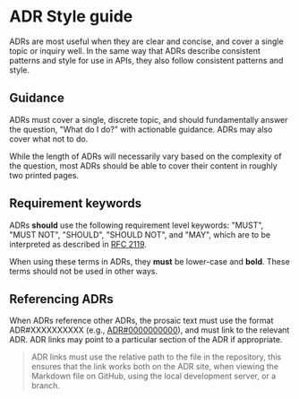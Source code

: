 # ADR Style guide

ADRs are most useful when they are clear and concise, and cover a single topic
or inquiry well. In the same way that ADRs describe consistent patterns and
style for use in APIs, they also follow consistent patterns and style.

## Guidance

ADRs must cover a single, discrete topic, and should fundamentally answer the
question, "What do I do?" with actionable guidance. ADRs may also cover what not
to do.

While the length of ADRs will necessarily vary based on the complexity of the
question, most ADRs should be able to cover their content in roughly two
printed pages.

## Requirement keywords

ADRs **should** use the following requirement level keywords: "MUST", "MUST NOT",
"SHOULD", "SHOULD NOT", and "MAY", which are to be interpreted as described in
[RFC 2119](https://www.ietf.org/rfc/rfc2119.txt).

When using these terms in ADRs, they **must** be lower-case and **bold**. These
terms should not be used in other ways.

## Referencing ADRs

When ADRs reference other ADRs, the prosaic text must use the format
ADR#XXXXXXXXXX (e.g., [ADR#0000000000](../0000000000/README.md)), and must
link to the relevant ADR. ADR links may point to a particular section of the
ADR if appropriate.

> ADR links must use the relative path to the file in the repository, this
> ensures that the link works both on the ADR site, when viewing the Markdown
> file on GitHub, using the local development server, or a branch.
